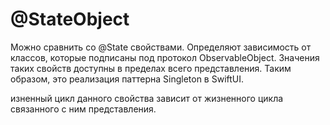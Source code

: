 #  @StateObject
Можно сравнить со @State свойствами. Определяют зависимость от классов, которые подписаны под протокол ObservableObject. Значения таких свойств доступны в пределах всего представления. Таким образом, это реализация паттерна Singleton в SwiftUI.

изненный цикл данного свойства зависит от жизненного цикла связанного с ним представления.
